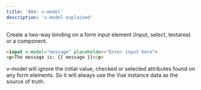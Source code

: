 ```yaml
---
title: '004: v-model'
description: 'v-model explained'
---
```


Create a two-way binding on a form input element (input, select, textarea) or a component.

```html
<input v-model="message" placeholder="Enter input here">
<p>The message is: {{ message }}</p>
```

v-model will ignore the initial value, checked or selected attributes found on any form elements. So it will always use the Vue instance data as the source of truth.
